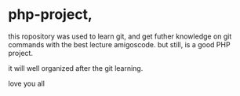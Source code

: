 # php-project,

this ropository was used to learn git, 
and get futher knowledge on git commands with the best lecture amigoscode.
but still, is a good PHP project.

it will well organized after the git learning.

love you all
